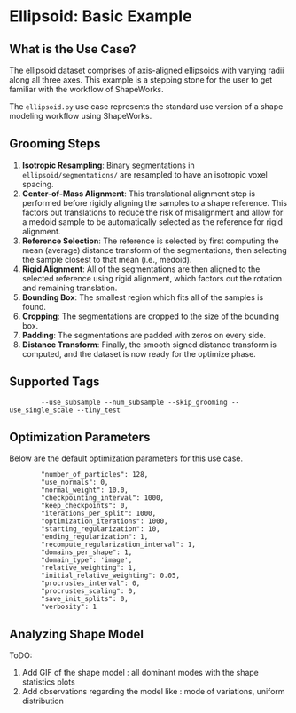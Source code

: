 # Ellipsoid: Basic Example

## What is the Use Case? 

The ellipsoid dataset comprises of axis-aligned ellipsoids with varying radii along all three axes. This example is a stepping stone for the user to get familiar with the workflow of ShapeWorks. 

The `ellipsoid.py` use case represents the standard use version of a shape modeling workflow using ShapeWorks. 


## Grooming Steps

1. **Isotropic Resampling**: Binary segmentations in `ellipsoid/segmentations/` are resampled to have an isotropic voxel spacing.
2. **Center-of-Mass Alignment**: This translational alignment step is performed before rigidly aligning the samples to a shape reference. This factors out translations to reduce the risk of misalignment and allow for a medoid sample to be automatically selected as the reference for rigid alignment.
3. **Reference Selection**: The reference is selected by first computing the mean (average) distance transform of the segmentations, then selecting the sample closest to that mean (i.e., medoid).
4. **Rigid Alignment**: All of the segmentations are then aligned to the selected reference using rigid alignment, which factors out the rotation and remaining translation.
5. **Bounding Box**: The smallest region which fits all of the samples is found.
6. **Cropping**: The segmentations are cropped to the size of the bounding box.
7. **Padding**: The segmentations are padded with zeros on every side.
8. **Distance Transform**: Finally, the smooth signed distance transform is computed, and the dataset is now ready for the optimize phase.

## Supported Tags

``` 
        --use_subsample --num_subsample --skip_grooming --use_single_scale --tiny_test
``` 
## Optimization Parameters

Below are the default optimization parameters for this use case.

```
        "number_of_particles": 128,
        "use_normals": 0,
        "normal_weight": 10.0,
        "checkpointing_interval": 1000,
        "keep_checkpoints": 0,
        "iterations_per_split": 1000,
        "optimization_iterations": 1000,
        "starting_regularization": 10,
        "ending_regularization": 1,
        "recompute_regularization_interval": 1,
        "domains_per_shape": 1,
        "domain_type": 'image',
        "relative_weighting": 1,
        "initial_relative_weighting": 0.05,
        "procrustes_interval": 0,
        "procrustes_scaling": 0,
        "save_init_splits": 0,
        "verbosity": 1
```

## Analyzing Shape Model

ToDO:
1. Add GIF of the shape model : all dominant modes with the shape statistics plots
2. Add observations regarding the model like : mode of variations, uniform distribution
